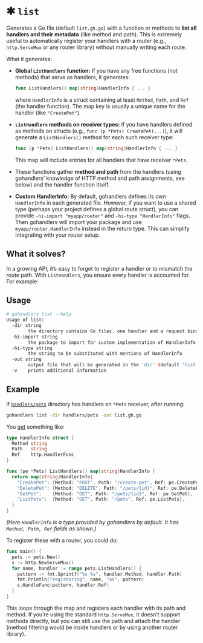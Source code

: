 # ✱ `list`

Generates a Go file (default `list.gh.go`) with a function or methods to **list all handlers and their metadata** (like method and path). This is extremely useful to automatically register your handlers with a router (e.g., `http.ServeMux` or any router library) without manually writing each route.

What it generates:

-   **Global `ListHandlers` function:** If you have any free functions (not methods) that serve as handlers, it generates:

    ```go
    func ListHandlers() map[string]HandlerInfo { ... }
    ```

    where `HandlerInfo` is a struct containing at least `Method`, `Path`, and `Ref` (the handler function). The map key is usually a unique name for the handler (like `"CreatePet"`).

-   **`ListHandlers` methods on receiver types:** If you have handlers defined as methods on structs (e.g., `func (p *Pets) CreatePet(...)`), it will generate a `ListHandlers()` method for each such receiver type:

    ```go
    func (p *Pets) ListHandlers() map[string]HandlerInfo { ... }
    ```

    This map will include entries for all handlers that have receiver `*Pets`.

-   These functions gather **method and path** from the handlers (using gohandlers’ knowledge of HTTP method and path assignments, see below) and the handler function itself.

-   **Custom HandlerInfo:** By default, gohandlers defines its own `HandlerInfo` in each generated file. However, if you want to use a shared type (perhaps your project defines a global route struct), you can provide `-hi-import "myapp/router"` and `-hi-type "HandlerInfo"` flags. Then gohandlers will import your package and use `myapp/router.HandlerInfo` instead in the return type. This can simplify integrating with your router setup.

## What it solves?

In a growing API, it’s easy to forget to register a handler or to mismatch the route path. With `ListHandlers`, you ensure every handler is accounted for. For example:

## Usage

```sh
# gohandlers list --help
Usage of list:
  -dir string
        the directory contains Go files. one handler and a request binding type is allowed per file
  -hi-import string
        the package to import for custom implementation of HandlerInfo
  -hi-type string
        the string to be substituted with mentions of HandlerInfo
  -out string
        output file that will be generated in the 'dir' (default "list.gh.go")
  -v    prints additional information
```

## Example

If [`handlers/pets`](https://github.com/ufukty/gohandlers-petstore/tree/main/handlers/pets) directory has handlers on `*Pets` receiver, after running:

```bash
gohandlers list -dir handlers/pets -out list.gh.go
```

You [get](https://github.com/ufukty/gohandlers-petstore/blob/main/handlers/pets/list.gh.go) something like:

```go
type HandlerInfo struct {
  Method string
  Path   string
  Ref    http.HandlerFunc
}

func (pe *Pets) ListHandlers() map[string]HandlerInfo {
  return map[string]HandlerInfo{
    "CreatePet": {Method: "POST", Path: "/create-pet", Ref: pe.CreatePet},
    "DeletePet": {Method: "DELETE", Path: "/pets/{id}", Ref: pe.DeletePet},
    "GetPet":    {Method: "GET", Path: "/pets/{id}", Ref: pe.GetPet},
    "ListPets":  {Method: "GET", Path: "/pets", Ref: pe.ListPets},
  }
}
```

_(Here `HandlerInfo` is a type provided by gohandlers by default. It has `Method, Path, Ref` fields as shown.)_

To register these with a router, you could do:

```go
func main() {
  pets := pets.New()
  s := http.NewServeMux()
  for name, handler := range pets.ListHandlers() {
    pattern := fmt.Sprintf("%s %s", handler.Method, handler.Path)
    fmt.Println("registering", name, "as", pattern)
    s.HandleFunc(pattern, handler.Ref)
  }
}
```

This loops through the map and registers each handler with its path and method. If you’re using the standard `http.ServeMux`, it doesn’t support methods directly, but you can still use the path and attach the handler (method filtering would be inside handlers or by using another router library).
